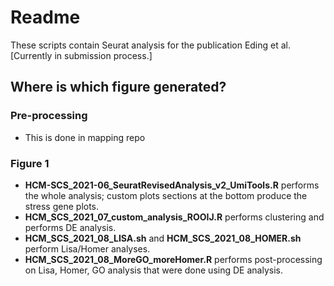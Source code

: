 

# Readme

These scripts contain Seurat analysis for the publication Eding et al.
[Currently in submission process.]

## Where is which figure generated?

### Pre-processing
- This is done in mapping repo <to do: add information>
### Figure 1
- **HCM-SCS_2021-06_SeuratRevisedAnalysis_v2_UmiTools.R** performs the whole analysis; custom plots sections at the bottom produce the stress gene plots.
- **HCM_SCS_2021_07_custom_analysis_ROOIJ.R** performs clustering and performs DE analysis.
- **HCM_SCS_2021_08_LISA.sh** and **HCM_SCS_2021_08_HOMER.sh** perform Lisa/Homer analyses.
- **HCM_SCS_2021_08_MoreGO_moreHomer.R** performs post-processing on Lisa, Homer, GO analysis that were done using DE analysis. 
















